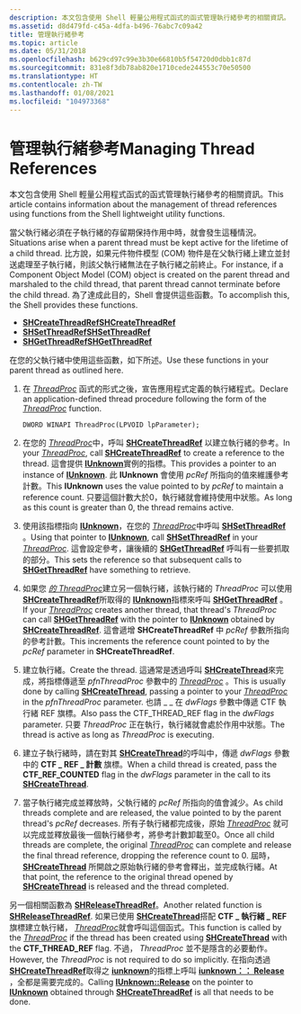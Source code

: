 ```yaml
---
description: 本文包含使用 Shell 輕量公用程式函式的函式管理執行緒參考的相關資訊。
ms.assetid: d8d479fd-c45a-4dfa-b496-76abc7c09a42
title: 管理執行緒參考
ms.topic: article
ms.date: 05/31/2018
ms.openlocfilehash: b629cd97c99e3b30e66810b5f54720d0dbb1c87d
ms.sourcegitcommit: 831e8f3db78ab820e1710cede244553c70e50500
ms.translationtype: HT
ms.contentlocale: zh-TW
ms.lasthandoff: 01/08/2021
ms.locfileid: "104973368"
---
```

# <a name="managing-thread-references"></a><span data-ttu-id="a13f4-103">管理執行緒參考</span><span class="sxs-lookup"><span data-stu-id="a13f4-103">Managing Thread References</span></span>

<span data-ttu-id="a13f4-104">本文包含使用 Shell 輕量公用程式函式的函式管理執行緒參考的相關資訊。</span><span class="sxs-lookup"><span data-stu-id="a13f4-104">This article contains information about the management of thread references using functions from the Shell lightweight utility functions.</span></span>


<span data-ttu-id="a13f4-105">當父執行緒必須在子執行緒的存留期保持作用中時，就會發生這種情況。</span><span class="sxs-lookup"><span data-stu-id="a13f4-105">Situations arise when a parent thread must be kept active for the lifetime of a child thread.</span></span> <span data-ttu-id="a13f4-106">比方說，如果元件物件模型 (COM) 物件是在父執行緒上建立並封送處理至子執行緒，則該父執行緒無法在子執行緒之前終止。</span><span class="sxs-lookup"><span data-stu-id="a13f4-106">For instance, if a Component Object Model (COM) object is created on the parent thread and marshaled to the child thread, that parent thread cannot terminate before the child thread.</span></span> <span data-ttu-id="a13f4-107">為了達成此目的，Shell 會提供這些函數。</span><span class="sxs-lookup"><span data-stu-id="a13f4-107">To accomplish this, the Shell provides these functions.</span></span>

-   [<span data-ttu-id="a13f4-108">**SHCreateThreadRef**</span><span class="sxs-lookup"><span data-stu-id="a13f4-108">**SHCreateThreadRef**</span></span>](/windows/desktop/api/Shlwapi/nf-shlwapi-shcreatethreadref)
-   [<span data-ttu-id="a13f4-109">**SHSetThreadRef**</span><span class="sxs-lookup"><span data-stu-id="a13f4-109">**SHSetThreadRef**</span></span>](/windows/desktop/api/Shlwapi/nf-shlwapi-shsetthreadref)
-   [<span data-ttu-id="a13f4-110">**SHGetThreadRef**</span><span class="sxs-lookup"><span data-stu-id="a13f4-110">**SHGetThreadRef**</span></span>](/windows/desktop/api/Shlwapi/nf-shlwapi-shgetthreadref)

<span data-ttu-id="a13f4-111">在您的父執行緒中使用這些函數，如下所述。</span><span class="sxs-lookup"><span data-stu-id="a13f4-111">Use these functions in your parent thread as outlined here.</span></span>

1.  <span data-ttu-id="a13f4-112">在 [*ThreadProc*](/previous-versions/windows/desktop/legacy/ms686736(v=vs.85)) 函式的形式之後，宣告應用程式定義的執行緒程式。</span><span class="sxs-lookup"><span data-stu-id="a13f4-112">Declare an application-defined thread procedure following the form of the [*ThreadProc*](/previous-versions/windows/desktop/legacy/ms686736(v=vs.85)) function.</span></span>

    ``` syntax
    DWORD WINAPI ThreadProc(LPVOID lpParameter);
    ```

2.  <span data-ttu-id="a13f4-113">在您的 [*ThreadProc*](/previous-versions/windows/desktop/legacy/ms686736(v=vs.85))中，呼叫 [**SHCreateThreadRef**](/windows/desktop/api/Shlwapi/nf-shlwapi-shcreatethreadref) 以建立執行緒的參考。</span><span class="sxs-lookup"><span data-stu-id="a13f4-113">In your [*ThreadProc*](/previous-versions/windows/desktop/legacy/ms686736(v=vs.85)), call [**SHCreateThreadRef**](/windows/desktop/api/Shlwapi/nf-shlwapi-shcreatethreadref) to create a reference to the thread.</span></span> <span data-ttu-id="a13f4-114">這會提供 [**IUnknown**](/windows/win32/api/unknwn/nn-unknwn-iunknown)實例的指標。</span><span class="sxs-lookup"><span data-stu-id="a13f4-114">This provides a pointer to an instance of [**IUnknown**](/windows/win32/api/unknwn/nn-unknwn-iunknown).</span></span> <span data-ttu-id="a13f4-115">此 **IUnknown** 會使用 *pcRef* 所指向的值來維護參考計數。</span><span class="sxs-lookup"><span data-stu-id="a13f4-115">This **IUnknown** uses the value pointed to by *pcRef* to maintain a reference count.</span></span> <span data-ttu-id="a13f4-116">只要這個計數大於0，執行緒就會維持使用中狀態。</span><span class="sxs-lookup"><span data-stu-id="a13f4-116">As long as this count is greater than 0, the thread remains active.</span></span>
3.  <span data-ttu-id="a13f4-117">使用該指標指向 [**IUnknown**](/windows/win32/api/unknwn/nn-unknwn-iunknown)，在您的 [*ThreadProc*](/previous-versions/windows/desktop/legacy/ms686736(v=vs.85))中呼叫 [**SHSetThreadRef**](/windows/desktop/api/Shlwapi/nf-shlwapi-shsetthreadref) 。</span><span class="sxs-lookup"><span data-stu-id="a13f4-117">Using that pointer to [**IUnknown**](/windows/win32/api/unknwn/nn-unknwn-iunknown), call [**SHSetThreadRef**](/windows/desktop/api/Shlwapi/nf-shlwapi-shsetthreadref) in your [*ThreadProc*](/previous-versions/windows/desktop/legacy/ms686736(v=vs.85)).</span></span> <span data-ttu-id="a13f4-118">這會設定參考，讓後續的 [**SHGetThreadRef**](/windows/desktop/api/Shlwapi/nf-shlwapi-shgetthreadref) 呼叫有一些要抓取的部分。</span><span class="sxs-lookup"><span data-stu-id="a13f4-118">This sets the reference so that subsequent calls to [**SHGetThreadRef**](/windows/desktop/api/Shlwapi/nf-shlwapi-shgetthreadref) have something to retrieve.</span></span>
4.  <span data-ttu-id="a13f4-119">如果您 [*的 ThreadProc*](/previous-versions/windows/desktop/legacy/ms686736(v=vs.85))建立另一個執行緒，該執行緒的 *ThreadProc* 可以使用 [**SHCreateThreadRef**](/windows/desktop/api/Shlwapi/nf-shlwapi-shcreatethreadref)所取得的 [**IUnknown**](/windows/win32/api/unknwn/nn-unknwn-iunknown)指標來呼叫 [**SHGetThreadRef**](/windows/desktop/api/Shlwapi/nf-shlwapi-shgetthreadref) 。</span><span class="sxs-lookup"><span data-stu-id="a13f4-119">If your [*ThreadProc*](/previous-versions/windows/desktop/legacy/ms686736(v=vs.85)) creates another thread, that thread's *ThreadProc* can call [**SHGetThreadRef**](/windows/desktop/api/Shlwapi/nf-shlwapi-shgetthreadref) with the pointer to [**IUnknown**](/windows/win32/api/unknwn/nn-unknwn-iunknown) obtained by [**SHCreateThreadRef**](/windows/desktop/api/Shlwapi/nf-shlwapi-shcreatethreadref).</span></span> <span data-ttu-id="a13f4-120">這會遞增 **SHCreateThreadRef** 中 *pcRef* 參數所指向的參考計數。</span><span class="sxs-lookup"><span data-stu-id="a13f4-120">This increments the reference count pointed to by the *pcRef* parameter in **SHCreateThreadRef**.</span></span>
5.  <span data-ttu-id="a13f4-121">建立執行緒。</span><span class="sxs-lookup"><span data-stu-id="a13f4-121">Create the thread.</span></span> <span data-ttu-id="a13f4-122">這通常是透過呼叫 [**SHCreateThread**](/windows/desktop/api/Shlwapi/nf-shlwapi-shcreatethread)來完成，將指標傳遞至 *pfnThreadProc* 參數中的 [*ThreadProc*](/previous-versions/windows/desktop/legacy/ms686736(v=vs.85)) 。</span><span class="sxs-lookup"><span data-stu-id="a13f4-122">This is usually done by calling [**SHCreateThread**](/windows/desktop/api/Shlwapi/nf-shlwapi-shcreatethread), passing a pointer to your [*ThreadProc*](/previous-versions/windows/desktop/legacy/ms686736(v=vs.85)) in the *pfnThreadProc* parameter.</span></span> <span data-ttu-id="a13f4-123">也請 \_ \_ 在 *dwFlags* 參數中傳遞 CTF 執行緒 REF 旗標。</span><span class="sxs-lookup"><span data-stu-id="a13f4-123">Also pass the CTF\_THREAD\_REF flag in the *dwFlags* parameter.</span></span> <span data-ttu-id="a13f4-124">只要 *ThreadProc* 正在執行，執行緒就會處於作用中狀態。</span><span class="sxs-lookup"><span data-stu-id="a13f4-124">The thread is active as long as *ThreadProc* is executing.</span></span>
6.  <span data-ttu-id="a13f4-125">建立子執行緒時，請在對其 [**SHCreateThread**](/windows/desktop/api/Shlwapi/nf-shlwapi-shcreatethread)的呼叫中，傳遞 *dwFlags* 參數中的 **CTF \_ REF \_ 計數** 旗標。</span><span class="sxs-lookup"><span data-stu-id="a13f4-125">When a child thread is created, pass the **CTF\_REF\_COUNTED** flag in the *dwFlags* parameter in the call to its [**SHCreateThread**](/windows/desktop/api/Shlwapi/nf-shlwapi-shcreatethread).</span></span>
7.  <span data-ttu-id="a13f4-126">當子執行緒完成並釋放時，父執行緒的 *pcRef* 所指向的值會減少。</span><span class="sxs-lookup"><span data-stu-id="a13f4-126">As child threads complete and are released, the value pointed to by the parent thread's *pcRef* decreases.</span></span> <span data-ttu-id="a13f4-127">所有子執行緒都完成後，原始 [*ThreadProc*](/previous-versions/windows/desktop/legacy/ms686736(v=vs.85)) 就可以完成並釋放最後一個執行緒參考，將參考計數卸載至0。</span><span class="sxs-lookup"><span data-stu-id="a13f4-127">Once all child threads are complete, the original [*ThreadProc*](/previous-versions/windows/desktop/legacy/ms686736(v=vs.85)) can complete and release the final thread reference, dropping the reference count to 0.</span></span> <span data-ttu-id="a13f4-128">屆時， [**SHCreateThread**](/windows/desktop/api/Shlwapi/nf-shlwapi-shcreatethread) 所開啟之原始執行緒的參考會釋出，並完成執行緒。</span><span class="sxs-lookup"><span data-stu-id="a13f4-128">At that point, the reference to the original thread opened by [**SHCreateThread**](/windows/desktop/api/Shlwapi/nf-shlwapi-shcreatethread) is released and the thread completed.</span></span>

<span data-ttu-id="a13f4-129">另一個相關函數為 [**SHReleaseThreadRef**](/windows/desktop/api/Shlwapi/nf-shlwapi-shreleasethreadref)。</span><span class="sxs-lookup"><span data-stu-id="a13f4-129">Another related function is [**SHReleaseThreadRef**](/windows/desktop/api/Shlwapi/nf-shlwapi-shreleasethreadref).</span></span> <span data-ttu-id="a13f4-130">如果已使用 [**SHCreateThread**](/windows/desktop/api/Shlwapi/nf-shlwapi-shcreatethread)搭配 **CTF \_ 執行緒 \_ REF** 旗標建立執行緒， [*ThreadProc*](/previous-versions/windows/desktop/legacy/ms686736(v=vs.85))就會呼叫這個函式。</span><span class="sxs-lookup"><span data-stu-id="a13f4-130">This function is called by the [*ThreadProc*](/previous-versions/windows/desktop/legacy/ms686736(v=vs.85)) if the thread has been created using [**SHCreateThread**](/windows/desktop/api/Shlwapi/nf-shlwapi-shcreatethread) with the **CTF\_THREAD\_REF** flag.</span></span> <span data-ttu-id="a13f4-131">不過， *ThreadProc* 並不是隱含的必要動作。</span><span class="sxs-lookup"><span data-stu-id="a13f4-131">However, the *ThreadProc* is not required to do so implicitly.</span></span> <span data-ttu-id="a13f4-132">在指向透過 [**SHCreateThreadRef**](/windows/desktop/api/Shlwapi/nf-shlwapi-shcreatethreadref)取得之 [**iunknown**](/windows/win32/api/unknwn/nn-unknwn-iunknown)的指標上呼叫 [**iunknown：： Release**](/windows/win32/api/unknwn/nf-unknwn-iunknown-release) ，全都是需要完成的。</span><span class="sxs-lookup"><span data-stu-id="a13f4-132">Calling [**IUnknown::Release**](/windows/win32/api/unknwn/nf-unknwn-iunknown-release) on the pointer to [**IUnknown**](/windows/win32/api/unknwn/nn-unknwn-iunknown) obtained through [**SHCreateThreadRef**](/windows/desktop/api/Shlwapi/nf-shlwapi-shcreatethreadref) is all that needs to be done.</span></span>

 

 
